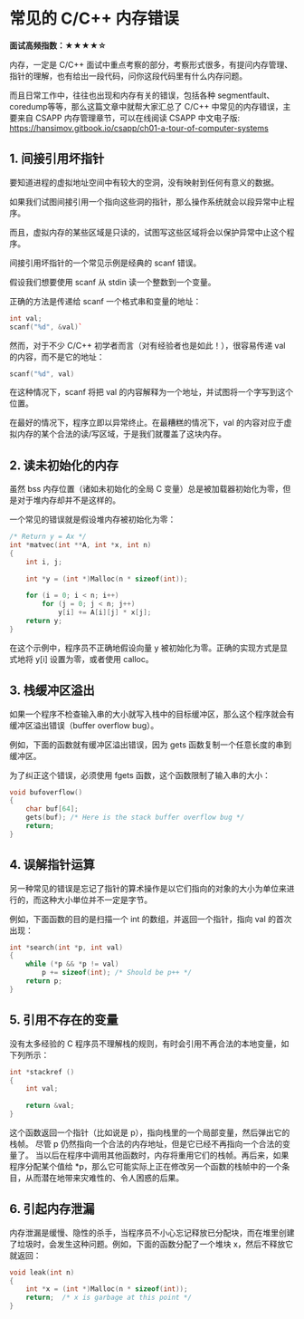 # 常见的 C/C++ 内存错误

**面试高频指数：★★★★☆**


内存，一定是 C/C++ 面试中重点考察的部分，考察形式很多，有提问内存管理、指针的理解，也有给出一段代码，问你这段代码里有什么内存问题。

而且日常工作中，往往也出现和内存有关的错误，包括各种 segmentfault、coredump等等，那么这篇文章中就帮大家汇总了 C/C++ 中常见的内存错误，主要来自 CSAPP 内存管理章节，可以在线阅读 CSAPP 中文电子版: https://hansimov.gitbook.io/csapp/ch01-a-tour-of-computer-systems

## 1. 间接引用坏指针

要知道进程的虚拟地址空间中有较大的空洞，没有映射到任何有意义的数据。

如果我们试图间接引用一个指向这些洞的指针，那么操作系统就会以段异常中止程序。

而且，虚拟内存的某些区域是只读的，试图写这些区域将会以保护异常中止这个程序。

间接引用坏指针的一个常见示例是经典的 scanf 错误。

假设我们想要使用 scanf 从 stdin 读一个整数到一个变量。

正确的方法是传递给 scanf 一个格式串和变量的地址：

```cpp
int val;
scanf("%d", &val)`
```

然而，对于不少 C/C++ 初学者而言（对有经验者也是如此！），很容易传递 val 的内容，而不是它的地址：

```cpp
scanf("%d", val)
```

在这种情况下，scanf 将把 val 的内容解释为一个地址，并试图将一个字写到这个位置。

在最好的情况下，程序立即以异常终止。在最糟糕的情况下，val 的内容对应于虚拟内存的某个合法的读/写区域，于是我们就覆盖了这块内存。


## 2. 读未初始化的内存

虽然 bss 内存位置（诸如未初始化的全局 C 变量）总是被加载器初始化为零，但是对于堆内存却并不是这样的。

一个常见的错误就是假设堆内存被初始化为零：

```c
/* Return y = Ax */
int *matvec(int **A, int *x, int n)
{
    int i, j;
    
    int *y = (int *)Malloc(n * sizeof(int));
    
    for (i = 0; i < n; i++)
        for (j = 0; j < n; j++)
            y[i] += A[i][j] * x[j];
    return y;
}
```
在这个示例中，程序员不正确地假设向量 y 被初始化为零。正确的实现方式是显式地将 y[i] 设置为零，或者使用 calloc。

## 3. 栈缓冲区溢出

如果一个程序不检查输入串的大小就写入栈中的目标缓冲区，那么这个程序就会有缓冲区溢出错误（buffer overflow bug）。

例如，下面的函数就有缓冲区溢出错误，因为 gets 函数复制一个任意长度的串到缓冲区。

为了纠正这个错误，必须使用 fgets 函数，这个函数限制了输入串的大小：

```c
void bufoverflow()
{
    char buf[64];
    gets(buf); /* Here is the stack buffer overflow bug */
    return;
}
```
## 4. 误解指针运算

另一种常见的错误是忘记了指针的算术操作是以它们指向的对象的大小为单位来进行的，而这种大小単位并不一定是字节。

例如，下面函数的目的是扫描一个 int 的数组，并返回一个指针，指向 val 的首次出现：

```c
int *search(int *p, int val)
{
    while (*p && *p != val)
        p += sizeof(int); /* Should be p++ */
    return p;
}
```

## 5. 引用不存在的变量

没有太多经验的 C 程序员不理解栈的规则，有时会引用不再合法的本地变量，如下列所示：
```c
int *stackref ()
{
    int val;
    
    return &val;
}
```
这个函数返回一个指针（比如说是 p），指向栈里的一个局部变量，然后弹出它的栈帧。
尽管 p 仍然指向一个合法的内存地址，但是它已经不再指向一个合法的变量了。
当以后在程序中调用其他函数时，内存将重用它们的栈帧。再后来，如果程序分配某个值给 *p，那么它可能实际上正在修改另一个函数的栈帧中的一个条目，从而潜在地带来灾难性的、令人困惑的后果。

## 6. 引起内存泄漏
内存泄漏是缓慢、隐性的杀手，当程序员不小心忘记释放已分配块，而在堆里创建了垃圾时，会发生这种问题。例如，下面的函数分配了一个堆块 x，然后不释放它就返回：
```c
void leak(int n)
{
    int *x = (int *)Malloc(n * sizeof(int));
    return;  /* x is garbage at this point */
}
```


